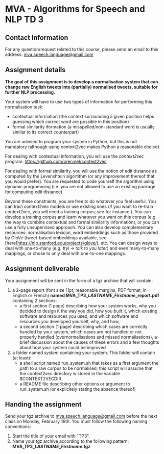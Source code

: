 MVA - Algorithms for Speech and NLP TD 3
========================================

## Contact Information
For any question/request related to this course, please send an email to this address: mva.speech.language@gmail.com

## Assignment details
**The goal of this assignment is to develop a normalisation system that can change raw English tweets into (partially) normalised tweets, suitable for further NLP processing.**

Your system will have to use two types of information for performing this normalisation task:
- contextual information (the context surrounding a given position helps guessing which correct word are possible in this position)
- formal similarity iformation (a misspelled/non-standard word is usually similar to its correct counterpart)

You are advised to program your system in Python, but this is not mandatory (although using context2vec makes Python a reasonable choice)

For dealing with contextual information, you will use the *context2vec* program: https://github.com/orenmel/context2vec

For dealing with formal similarity, you will use the notion of edit distance as computed by the Levenshtein algortithm (or any improvement thereof that you would prefer). You are requested to code yourself the algorithm using dynamic programming (i.e. you are not allowed to use an existing package for computing edit distance).

Beyond these constraints, you are free to do whatever you feel useful. You can train context2vec models or use existing ones (if you want to re-train context2vec, you will need a training corpus; see for instance ). You can develop a training corpus and learn whatever you want on this corpus (e.g. the way to combine contextual and formal similarity information), or you can use a fully unsupervised approach. You can also develop complementary resources: normalisation lexicon, word embeddings such as those provided by GloVe (tweet-based embeddings available, see [here]https://nlp.stanford.edu/projects/glove/), etc. You can design ways to deal with one-to-many (e.g. _ttyl_ -> _talk to you later_)  and even many-to-many mappings, or chose to only deal with one-to-one mappings.


## Assignment deliverable
Your assignment will be sent in the form of a tgz archive that will contain:
1. a 2-page report (font size 11pt, reasonable margins, PDF format, in English or French) **named MVA\_TP3\__LASTNAME_\__Firstname_\_report.pdf** containing 2 sections:
     - a first section (1 page) describing how your system works, why you decided to design it the way you did, how you built it, which existing software and resources you used, and which software and resources you developed yourself, why, and how,
     - a second section (1 page) describing which cases are correctly handled by your system, which cases are not handled or not properly handled (overnormalisations and missed normalisations), a brief discussion about the causes of these errors and a few thoughts about how your system could be improved
2. a folder named *system* containing your system. This folder will contain (at least):
     - a shell script named run_system.sh that takes as a first argument the path to a raw corpus to be normalised; this script will assume that the context2vec directory is stored in the variable $CONTEXT2VECDIR
     - a README file describing other options or argument to run_system.sh (or explicitely stating the absence thereof)

## Handing the assignment
Send your tgz archive to mva.speech.language@gmail.com before the next class on Monday, February 19th. You must follow the following naming conventions:
1. Start the title of your email with "TP3".
2. Name your tgz archive according to the following pattern: **MVA\_TP3\__LASTNAME_\__Firstname_.tgz**


